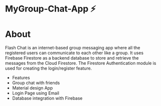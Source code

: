 # MyGroup-Chat-App ⚡️
<h1>About</h1>
<p>Flash Chat is an internet-based group messaging app where all the registered users can communicate to each other like a group. It uses Firebase Firestore as a backend database to store and retrieve the messages from the Cloud Firestore. The Firestore Authentication module is used for creating the login/register feature.</p>
<ul>
  <li>Features</li>
<li>Group chat with friends</li>
<li>Material design App</li>
<li>Login Page using Email</li>
<li>Database integration with Firebase</li>
</ul>

